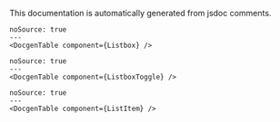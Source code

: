 This documentation is automatically generated from jsdoc comments.

```react
noSource: true
---
<DocgenTable component={Listbox} />
```

```react
noSource: true
---
<DocgenTable component={ListboxToggle} />
```

```react
noSource: true
---
<DocgenTable component={ListItem} />
```
